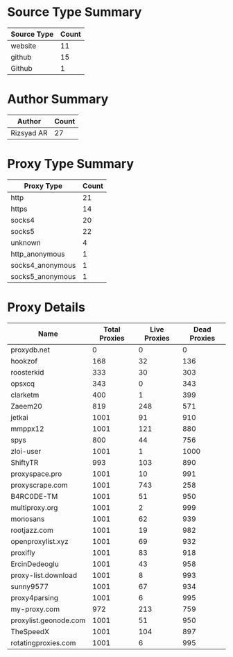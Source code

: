 # Source Type Summary

| Source Type | Count |
|-------------|-------|
| website | 11 |
| github | 15 |
| Github | 1 |


# Author Summary

| Author | Count |
|--------|-------|
| Rizsyad AR | 27 |


# Proxy Type Summary

| Proxy Type | Count |
|------------|-------|
| http | 21 |
| https | 14 |
| socks4 | 20 |
| socks5 | 22 |
| unknown | 4 |
| http_anonymous | 1 |
| socks4_anonymous | 1 |
| socks5_anonymous | 1 |


# Proxy Details

| Name | Total Proxies | Live Proxies | Dead Proxies |
|------|---------------|--------------|---------------|
| proxydb.net | 0 | 0 | 0 |
| hookzof | 168 | 32 | 136 |
| roosterkid | 333 | 30 | 303 |
| opsxcq | 343 | 0 | 343 |
| clarketm | 400 | 1 | 399 |
| Zaeem20 | 819 | 248 | 571 |
| jetkai | 1001 | 91 | 910 |
| mmppx12 | 1001 | 121 | 880 |
| spys | 800 | 44 | 756 |
| zloi-user | 1001 | 1 | 1000 |
| ShiftyTR | 993 | 103 | 890 |
| proxyspace.pro | 1001 | 10 | 991 |
| proxyscrape.com | 1001 | 743 | 258 |
| B4RC0DE-TM | 1001 | 51 | 950 |
| multiproxy.org | 1001 | 2 | 999 |
| monosans | 1001 | 62 | 939 |
| rootjazz.com | 1001 | 19 | 982 |
| openproxylist.xyz | 1001 | 69 | 932 |
| proxifly | 1001 | 83 | 918 |
| ErcinDedeoglu | 1001 | 43 | 958 |
| proxy-list.download | 1001 | 8 | 993 |
| sunny9577 | 1001 | 67 | 934 |
| proxy4parsing | 1001 | 6 | 995 |
| my-proxy.com | 972 | 213 | 759 |
| proxylist.geonode.com | 1001 | 51 | 950 |
| TheSpeedX | 1001 | 104 | 897 |
| rotatingproxies.com | 1001 | 6 | 995 |
